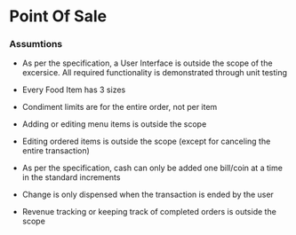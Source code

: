# Point Of Sale

### Assumtions

- As per the specification, a User Interface is outside the scope of the excersice. All required functionality is demonstrated through unit testing

- Every Food Item has 3 sizes

- Condiment limits are for the entire order, not per item 

- Adding or editing menu items is outside the scope

- Editing ordered items is outside the scope (except for canceling the entire transaction)

- As per the specification, cash can only be added one bill/coin at a time in the standard increments

- Change is only dispensed when the transaction is ended by the user

- Revenue tracking or keeping track of completed orders is outside the scope

